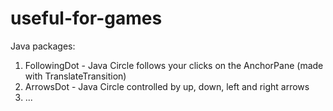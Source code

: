 # useful-for-games
Java packages:
1) FollowingDot - Java Circle follows your clicks on the AnchorPane (made with TranslateTransition)
2) ArrowsDot - Java Circle controlled by up, down, left and right arrows 
3) ...

